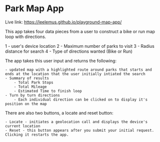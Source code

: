<h1>Park Map App</h1>

Live link: https://leelemus.github.io/playground-map-app/

This app takes four data pieces from a user to construct a bike or run map loop with directions.

1 - user's device location
2 - Maximum number of parks to visit
3 - Radius distance for search
4 - Type of directions wanted (Bike or Run)


The app takes this user input and returns the following:

    - updated map with a highlighted route around parks that starts and ends at the location that the user initially intiated the search
    - Summary of results
        - Total Park Stops
        - Total Mileage
        - Estimated Time to finish loop
    - Turn by turn directions
        - Each individual direction can be clicked on to display it's position on the map


There are also two buttons, a locate and reset button:

    - Locate - initiates a geolocation call and displays the device's current location
    - Reset - this button appears after you submit your initial request.  Clicking it restarts the app.


